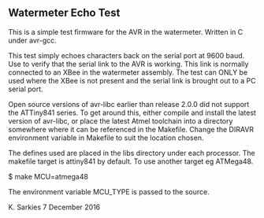 Watermeter Echo Test
--------------------

This is a simple test firmware for the AVR in the watermeter. Written in C under
avr-gcc.

This test simply echoes characters back on the serial port at 9600 baud. Use
to verify that the serial link to the AVR is working. This link is normally
connected to an XBee in the watermeter assembly. The test can ONLY be used
where the XBee is not present and the serial link is brought out to a PC serial
port.

Open source versions of avr-libc earlier than release 2.0.0 did not support the
ATTiny841 series. To get around this, either compile and install the latest
version of avr-libc, or place the latest Atmel toolchain into a directory
somewhere where it can be referenced in the Makefile. Change the DIRAVR
environment variable in Makefile to suit the location chosen.

The defines used are placed in the libs directory under each processor.
The makefile target is attiny841 by default. To use another target eg ATMega48.

$ make MCU=atmega48

The environment variable MCU_TYPE is passed to the source.

K. Sarkies
7 December 2016

